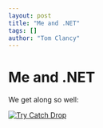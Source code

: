 ```yaml
---
layout: post
title: "Me and .NET"
tags: []
author: "Tom Clancy"
---
```


# Me and .NET

We get along so well:

<a href="http://tkc.webfactional.com/blog/wp-content/uploads/2007/12/dot-net-cast-error1.png" title="Try Catch Drop"><img src="http://tkc.webfactional.com/blog/wp-content/uploads/2007/12/dot-net-cast-error1-150x150.png" alt="Try Catch Drop" /></a>
